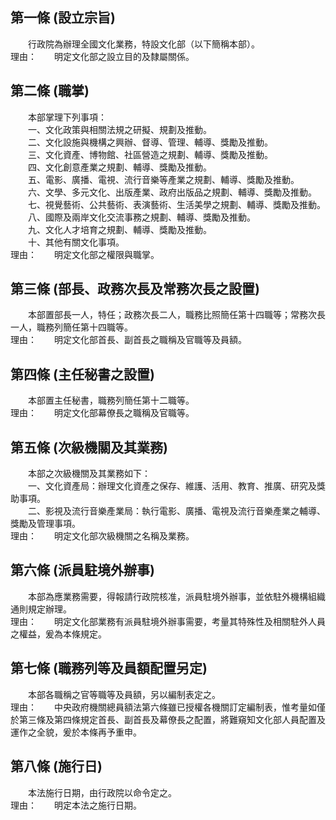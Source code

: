 第一條 (設立宗旨)
-----------------
　　行政院為辦理全國文化業務，特設文化部（以下簡稱本部）。  
理由：　　明定文化部之設立目的及隸屬關係。

第二條 (職掌)
-------------
　　本部掌理下列事項：  
　　一、文化政策與相關法規之研擬、規劃及推動。  
　　二、文化設施與機構之興辦、督導、管理、輔導、獎勵及推動。  
　　三、文化資產、博物館、社區營造之規劃、輔導、獎勵及推動。  
　　四、文化創意產業之規劃、輔導、獎勵及推動。  
　　五、電影、廣播、電視、流行音樂等產業之規劃、輔導、獎勵及推動。  
　　六、文學、多元文化、出版產業、政府出版品之規劃、輔導、獎勵及推動。  
　　七、視覺藝術、公共藝術、表演藝術、生活美學之規劃、輔導、獎勵及推動。  
　　八、國際及兩岸文化交流事務之規劃、輔導、獎勵及推動。  
　　九、文化人才培育之規劃、輔導、獎勵及推動。  
　　十、其他有關文化事項。  
理由：　　明定文化部之權限與職掌。

第三條 (部長、政務次長及常務次長之設置)
---------------------------------------
　　本部置部長一人，特任；政務次長二人，職務比照簡任第十四職等；常務次長一人，職務列簡任第十四職等。  
理由：　　明定文化部首長、副首長之職稱及官職等及員額。

第四條 (主任秘書之設置)
-----------------------
　　本部置主任秘書，職務列簡任第十二職等。  
理由：　　明定文化部幕僚長之職稱及官職等。

第五條 (次級機關及其業務)
-------------------------
　　本部之次級機關及其業務如下：  
　　一、文化資產局：辦理文化資產之保存、維護、活用、教育、推廣、研究及獎助事項。  
　　二、影視及流行音樂產業局：執行電影、廣播、電視及流行音樂產業之輔導、獎勵及管理事項。  
理由：　　明定文化部次級機關之名稱及業務。

第六條 (派員駐境外辦事)
-----------------------
　　本部為應業務需要，得報請行政院核准，派員駐境外辦事，並依駐外機構組織通則規定辦理。  
理由：　　明定文化部業務有派員駐境外辦事需要，考量其特殊性及相關駐外人員之權益，爰為本條規定。

第七條 (職務列等及員額配置另定)
-------------------------------
　　本部各職稱之官等職等及員額，另以編制表定之。  
理由：　　中央政府機關總員額法第六條雖已授權各機關訂定編制表，惟考量如僅於第三條及第四條規定首長、副首長及幕僚長之配置，將難窺知文化部人員配置及運作之全貌，爰於本條再予重申。

第八條 (施行日)
---------------
　　本法施行日期，由行政院以命令定之。  
理由：　　明定本法之施行日期。